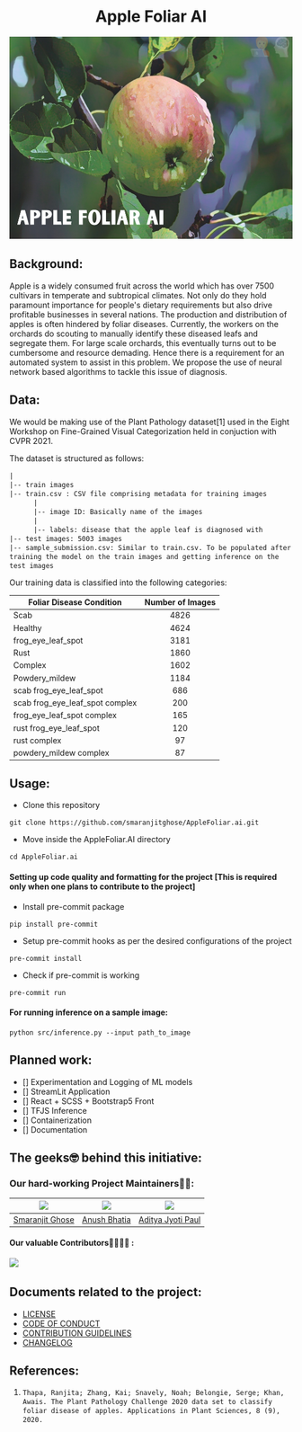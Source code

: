 <h1 align = "center">Apple Foliar AI</h1>

<p align = "center"><img src = "./assets/banner.png" alt="Banner" width="540" height="360"></p>

## Background:

Apple is a widely consumed fruit across the world which has over 7500 cultivars in temperate and subtropical climates. Not only do they hold paramount importance for people's dietary requirements but also drive profitable businesses in several nations. The production and distribution of apples is often hindered by foliar diseases. Currently, the workers on the orchards do scouting to manually identify these diseased leafs and segregate them. For large scale orchards, this eventually turns out to be cumbersome and resource demading. Hence there is a requirement for an automated system to assist in this problem. We propose the use of neural network based algorithms to tackle this issue of diagnosis.

## Data:

We would be making use of the Plant Pathology dataset[1] used in the Eight Workshop on Fine-Grained Visual Categorization held in conjuction with CVPR 2021.

The dataset is structured as follows:

```terminal
|
|-- train images
|-- train.csv : CSV file comprising metadata for training images
      |
      |-- image ID: Basically name of the images
      |
      |-- labels: disease that the apple leaf is diagnosed with
|-- test images: 5003 images
|-- sample_submission.csv: Similar to train.csv. To be populated after training the model on the train images and getting inference on the test images
```

Our training data is classified into the following categories:

| Foliar Disease Condition        | Number of Images |
| ------------------------------- | :--------------: |
| Scab                            |       4826       |
| Healthy                         |       4624       |
| frog_eye_leaf_spot              |       3181       |
| Rust                            |       1860       |
| Complex                         |       1602       |
| Powdery_mildew                  |       1184       |
| scab frog_eye_leaf_spot         |       686        |
| scab frog_eye_leaf_spot complex |       200        |
| frog_eye_leaf_spot complex      |       165        |
| rust frog_eye_leaf_spot         |       120        |
| rust complex                    |        97        |
| powdery_mildew complex          |        87        |

## Usage:

- Clone this repository

```
git clone https://github.com/smaranjitghose/AppleFoliar.ai.git
```

- Move inside the AppleFoliar.AI directory

```
cd AppleFoliar.ai
```

#### Setting up code quality and formatting for the project [This is required only when one plans to contribute to the project]

- Install pre-commit package

```
pip install pre-commit
```

- Setup pre-commit hooks as per the desired configurations of the project

```
pre-commit install
```

- Check if pre-commit is working

```
pre-commit run
```

#### For running inference on a sample image:

```
python src/inference.py --input path_to_image
```

## Planned work:

- [] Experimentation and Logging of ML models
- [] StreamLit Application
- [] React + SCSS + Bootstrap5 Front
- [] TFJS Inference
- [] Containerization
- [] Documentation

## The geeks🤓 behind this initiative:

### Our hard-working Project Maintainers👨‍🏫:

| ![](https://avatars.githubusercontent.com/u/46641503?v=4) | ![](https://avatars.githubusercontent.com/u/40017559?v=4) | ![](https://avatars.githubusercontent.com/u/16633975?v=4) |
| :-------------------------------------------------------: | :-------------------------------------------------------: | :-------------------------------------------------------: |
|   [Smaranjit Ghose](https://github.com/smaranjitghose)    |      [Anush Bhatia](https://github.com/anushbhatia)       |  [Aditya Jyoti Paul](https://github.com/phreakyphoenix)   |

#### Our valuable Contributors👩‍💻👨‍💻 :

<a href="https://github.com/smaranjitghose/awesome-portfolio-websites/graphs/contributors">
  <img src="https://contributors-img.web.app/image?repo=smaranjitghose/AppleFoliarAI" />
</a>

## Documents related to the project:

- [LICENSE](./LICENSE)
- [CODE OF CONDUCT](./CODE_OF_CONDUCT.md)
- [CONTRIBUTION GUIDELINES](./CONTRIBUTING.MD)
- [CHANGELOG](./CHANGELOG.md)

## References:

1. ```
   Thapa, Ranjita; Zhang, Kai; Snavely, Noah; Belongie, Serge; Khan, Awais. The Plant Pathology Challenge 2020 data set to classify foliar disease of apples. Applications in Plant Sciences, 8 (9), 2020.
   ```

